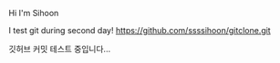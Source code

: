 Hi I'm Sihoon

I test git during second day!
https://github.com/ssssihoon/gitclone.git


깃허브 커밋 테스트 중입니다...
